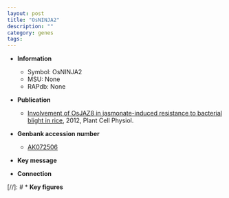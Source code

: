 ```yaml
---
layout: post
title: "OsNINJA2"
description: ""
category: genes
tags: 
---
```


* **Information**  
    + Symbol: OsNINJA2  
    + MSU: None  
    + RAPdb: None  

* **Publication**  
    + [Involvement of OsJAZ8 in jasmonate-induced resistance to bacterial blight in rice](http://www.ncbi.nlm.nih.gov/pubmed?term=Involvement+of+OsJAZ8+in+jasmonate-induced+resistance+to+bacterial+blight+in+rice%5BTitle%5D), 2012, Plant Cell Physiol.

* **Genbank accession number**  
    + [AK072506](http://www.ncbi.nlm.nih.gov/nuccore/AK072506)

* **Key message**  

* **Connection**  

[//]: # * **Key figures**  


